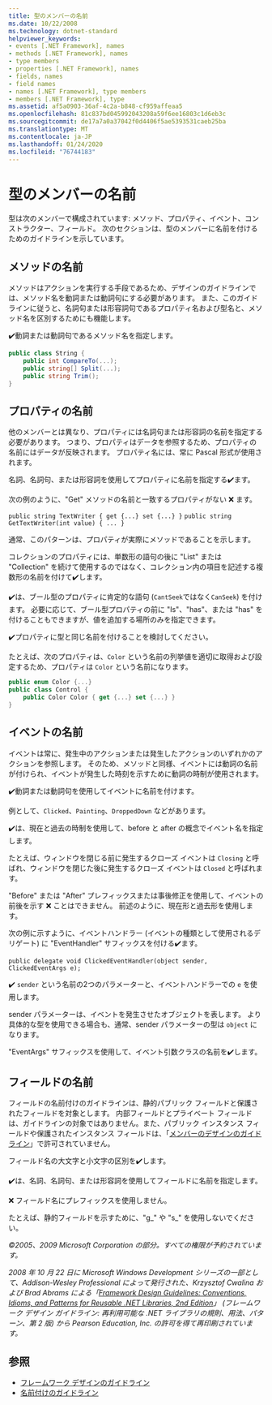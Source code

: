 ```yaml
---
title: 型のメンバーの名前
ms.date: 10/22/2008
ms.technology: dotnet-standard
helpviewer_keywords:
- events [.NET Framework], names
- methods [.NET Framework], names
- type members
- properties [.NET Framework], names
- fields, names
- field names
- names [.NET Framework], type members
- members [.NET Framework], type
ms.assetid: af5a0903-36af-4c2a-b848-cf959affeaa5
ms.openlocfilehash: 81c837bd045992043208a59f6ee16803c1d6eb3c
ms.sourcegitcommit: de17a7a0a37042f0d4406f5ae5393531caeb25ba
ms.translationtype: MT
ms.contentlocale: ja-JP
ms.lasthandoff: 01/24/2020
ms.locfileid: "76744183"
---
```

# <a name="names-of-type-members"></a>型のメンバーの名前
型は次のメンバーで構成されています: メソッド、プロパティ、イベント、コンストラクター、フィールド。 次のセクションは、型のメンバーに名前を付けるためのガイドラインを示しています。

## <a name="names-of-methods"></a>メソッドの名前
 メソッドはアクションを実行する手段であるため、デザインのガイドラインでは、メソッド名を動詞または動詞句にする必要があります。 また、このガイドラインに従うと、名詞句または形容詞句であるプロパティ名および型名と、メソッド名を区別するためにも機能します。

 ✔️動詞または動詞句であるメソッド名を指定します。

```csharp
public class String {
    public int CompareTo(...);
    public string[] Split(...);
    public string Trim();
}
```

## <a name="names-of-properties"></a>プロパティの名前
 他のメンバーとは異なり、プロパティには名詞句または形容詞の名前を指定する必要があります。 つまり、プロパティはデータを参照するため、プロパティの名前にはデータが反映されます。 プロパティ名には、常に Pascal 形式が使用されます。

 名詞、名詞句、または形容詞を使用してプロパティに名前を指定する✔️ます。

 次の例のように、"Get" メソッドの名前と一致するプロパティがない ❌ ます。

 `public string TextWriter { get {...} set {...} }` `public string GetTextWriter(int value) { ... }`

 通常、このパターンは、プロパティが実際にメソッドであることを示します。

 コレクションのプロパティには、単数形の語句の後に "List" または "Collection" を続けて使用するのではなく、コレクション内の項目を記述する複数形の名前を付けて✔️します。

 ✔️は、ブール型のプロパティに肯定的な語句 (`CantSeek`ではなく`CanSeek`) を付けます。 必要に応じて、ブール型プロパティの前に "Is"、"has"、または "has" を付けることもできますが、値を追加する場所のみを指定できます。

 ✔️プロパティに型と同じ名前を付けることを検討してください。

 たとえば、次のプロパティは、`Color` という名前の列挙値を適切に取得および設定するため、プロパティは `Color` という名前になります。

```csharp
public enum Color {...}
public class Control {
    public Color Color { get {...} set {...} }
}
```

## <a name="names-of-events"></a>イベントの名前
 イベントは常に、発生中のアクションまたは発生したアクションのいずれかのアクションを参照します。 そのため、メソッドと同様、イベントには動詞の名前が付けられ、イベントが発生した時刻を示すために動詞の時制が使用されます。

 ✔️動詞または動詞句を使用してイベントに名前を付けます。

 例として、`Clicked`、`Painting`、`DroppedDown` などがあります。

 ✔️は、現在と過去の時制を使用して、before と after の概念でイベント名を指定します。

 たとえば、ウィンドウを閉じる前に発生するクローズ イベントは `Closing` と呼ばれ、ウィンドウを閉じた後に発生するクローズ イベントは `Closed` と呼ばれます。

 "Before" または "After" プレフィックスまたは事後修正を使用して、イベントの前後を示す ❌ ことはできません。 前述のように、現在形と過去形を使用します。

 次の例に示すように、イベントハンドラー (イベントの種類として使用されるデリゲート) に "EventHandler" サフィックスを付ける✔️ます。

 `public delegate void ClickedEventHandler(object sender, ClickedEventArgs e);`

 ✔️ `sender` という名前の2つのパラメーターと、イベントハンドラーでの `e` を使用します。

 sender パラメーターは、イベントを発生させたオブジェクトを表します。 より具体的な型を使用できる場合も、通常、sender パラメーターの型は `object` になります。

 "EventArgs" サフィックスを使用して、イベント引数クラスの名前を✔️します。

## <a name="names-of-fields"></a>フィールドの名前
 フィールドの名前付けのガイドラインは、静的パブリック フィールドと保護されたフィールドを対象とします。 内部フィールドとプライベート フィールドは、ガイドラインの対象ではありません。また、パブリック インスタンス フィールドや保護されたインスタンス フィールドは、「[メンバーのデザインのガイドライン](../../../docs/standard/design-guidelines/member.md)」で許可されていません。

 フィールド名の大文字と小文字の区別を✔️します。

 ✔️は、名詞、名詞句、または形容詞を使用してフィールドに名前を指定します。

 ❌ フィールド名にプレフィックスを使用しません。

 たとえば、静的フィールドを示すために、"g_" や "s_" を使用しないでください。

 *©2005、2009 Microsoft Corporation の部分。すべての権限が予約されています。*

 *2008 年 10 月 22 日に Microsoft Windows Development シリーズの一部として、Addison-Wesley Professional によって発行された、Krzysztof Cwalina および Brad Abrams による「[Framework Design Guidelines: Conventions, Idioms, and Patterns for Reusable .NET Libraries, 2nd Edition](https://www.informit.com/store/framework-design-guidelines-conventions-idioms-and-9780321545619)」 (フレームワーク デザイン ガイドライン: 再利用可能な .NET ライブラリの規則、用法、パターン、第 2 版) から Pearson Education, Inc. の許可を得て再印刷されています。*

## <a name="see-also"></a>参照

- [フレームワーク デザインのガイドライン](../../../docs/standard/design-guidelines/index.md)
- [名前付けのガイドライン](../../../docs/standard/design-guidelines/naming-guidelines.md)
